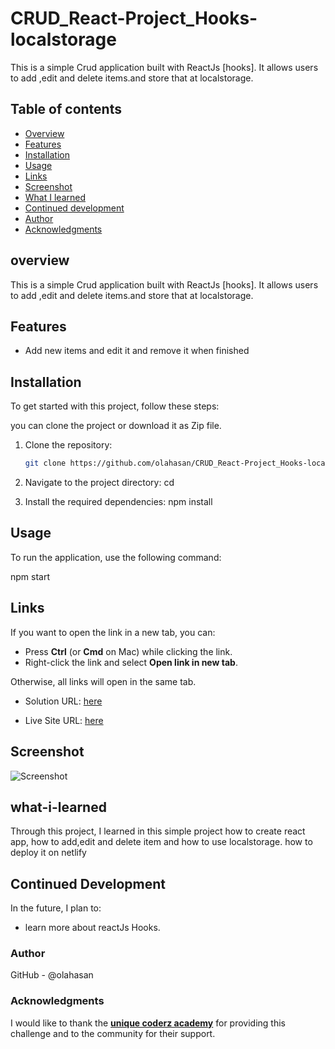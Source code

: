 # CRUD_React-Project_Hooks-localstorage

This is a simple Crud application built with ReactJs [hooks]. It allows users to add ,edit and delete items.and store that at localstorage.

## Table of contents

- [Overview](#overview)
- [Features](#Features)
- [Installation](#Installation)
- [Usage](#Usage)
- [Links](#Links)
- [Screenshot](#Screenshot)
- [What I learned](#what-i-learned)
- [Continued development](#continued-development)
- [Author](#author)
- [Acknowledgments](#Acknowledgments)


## overview
This is a simple Crud application built with ReactJs [hooks]. It allows users to add ,edit and delete items.and store that at localstorage.

## Features
- Add new items and edit it and remove it when finished


## Installation
To get started with this project, follow these steps:

you can clone the project or download it as Zip file.
1. Clone the repository:
   ```bash
   git clone https://github.com/olahasan/CRUD_React-Project_Hooks-localstorage.git

2. Navigate to the project directory:
   cd <project-directory>

3. Install the required dependencies:
   npm install   


## Usage
To run the application, use the following command:

npm start


## Links

If you want to open the link in a new tab, you can:

- Press **Ctrl** (or **Cmd** on Mac) while clicking the link.
- Right-click the link and select **Open link in new tab**.

Otherwise, all links will open in the same tab.


- Solution URL: [here](https://github.com/olahasan/CRUD_React-Project_Hooks-localstorage)

- Live Site URL: [here](https://add-itiem-crud-hooks-localstorage.netlify.app/)

 ## Screenshot
 
![Screenshot](./public/crud.png)


## what-i-learned
Through this project, I learned in this simple project how to create react app,
how to add,edit and delete item and how to use localstorage. how to deploy it on netlify

## Continued Development
In the future, I plan to:
- learn more about reactJs Hooks.

### Author

GitHub - @olahasan

### Acknowledgments

I would like to thank the **[unique coderz academy](https://www.youtube.com/@UniqueCoderzAcademy)** for providing this challenge and to the community for their support.

